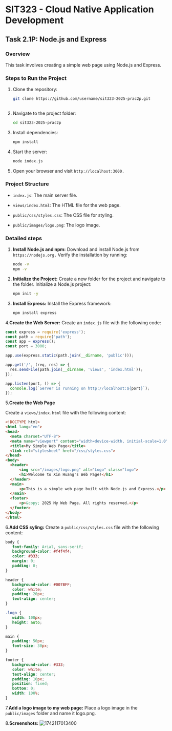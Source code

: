 # SIT323 - Cloud Native Application Development
## Task 2.1P: Node.js and Express

### Overview
This task involves creating a simple web page using Node.js and Express.

### Steps to Run the Project
1. Clone the repository:
   ```bash
   git clone https://github.com/username/sit323-2025-prac2p.git
  
2. Navigate to the project folder:
   ```bash
   cd sit323-2025-prac2p
   ```
3. Install dependencies:
   ```bash
   npm install
   ```
4. Start the server:
   ```bash
   node index.js
   ```
5. Open your browser and visit `http://localhost:3000.`
### Project Structure
- ``index.js``: The main server file.

- `views/index.html`: The HTML file for the web page.

- `public/css/styles.css`: The CSS file for styling.

- `public/images/logo.png`: The logo image.
### Detailed steps
1. **Install Node.js and npm:**
   Download and install Node.js from `https://nodejs.org.`
   Verify the installation by running:
   ```bash
   node -v
   npm -v
2. **Initialize the Project:**
   Create a new folder for the project and navigate to the folder.
   Initialize a Node.js project:
   ```bash
   npm init -y
3. **Install Express:**
   Install the Express framework:
   ```bash
   npm install express
4.**Create the Web Server:**
   Create an `index.js` file with the following code:
  ```JavaScript 
  const express = require('express');
  const path = require('path');
  const app = express();
  const port = 3000;

  app.use(express.static(path.join(__dirname, 'public')));

  app.get('/', (req, res) => {
    res.sendFile(path.join(__dirname, 'views', 'index.html'));
  });

  app.listen(port, () => {
    console.log(`Server is running on http://localhost:${port}`);
  });
   ```
5.**Create the Web Page**

 Create a `views/index.html` file with the following content:
  ```html
 <!DOCTYPE html>
 <html lang="en">
 <head>
    <meta charset="UTF-8">
    <meta name="viewport" content="width=device-width, initial-scale=1.0">
    <title>My Simple Web Page</title>
    <link rel="stylesheet" href="/css/styles.css">
 </head>
 <body>
    <header>
        <img src="/images/logo.png" alt="Logo" class="logo">
        <h1>Welcome to Xin Huang's Web Page!</h1>
    </header>
    <main>
        <p>This is a simple web page built with Node.js and Express.</p>
    </main>
    <footer>
        <p>&copy; 2025 My Web Page. All rights reserved.</p>
    </footer>
 </body>
 </html>
 ```
 6.**Add CSS syling:**
 Create a `public/css/styles.css` file with the following content:
 ```Css
body {
    font-family: Arial, sans-serif;
    background-color: #f4f4f4;
    color: #333;
    margin: 0;
    padding: 0;
}

header {
    background-color: #007BFF;
    color: white;
    padding: 20px;
    text-align: center;
}

.logo {
    width: 100px;
    height: auto;
}

main {
    padding: 50px;
    font-size: 30px;
}

footer {
    background-color: #333;
    color: white;
    text-align: center;
    padding: 10px;
    position: fixed;
    bottom: 0;
    width: 100%;
}
```
7.**Add a logo image to my web page:**
Place a logo image in the `public/images` folder and name it logo.png.

8.**Screenshots:**
![1742117013400](https://github.com/user-attachments/assets/36eaf9ce-ec21-4d99-8c84-a60a20ae8f00)



   
   
